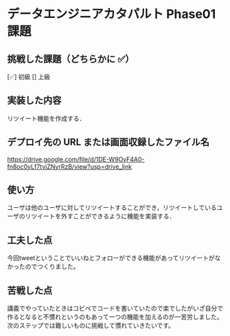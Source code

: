 # データエンジニアカタパルト Phase01 課題

## 挑戦した課題（どちらかに ✅）

[✅] 初級
[] 上級

## 実装した内容

リツイート機能を作成する．

## デプロイ先の URL または画面収録したファイル名

https://drive.google.com/file/d/1DE-W9OyF4A0-fn8oc0yLf7tviZNyrRzB/view?usp=drive_link

## 使い方

ユーザは他のユーザに対してリツイートすることができ，リツイートしているユーザのリツイートを外すことができるように機能を実装する．

## 工夫した点

今回tweetということでいいねとフォローができる機能があってリツイートがなかったのでつくりました。

## 苦戦した点

講義でやっていたときはコピペでコードを書いていたので楽でしたがいざ自分で作るとなると不慣れというのもあって一つの機能を加えるのが一苦労しました。次のステップでは難しいものに挑戦して慣れていきたいです。

